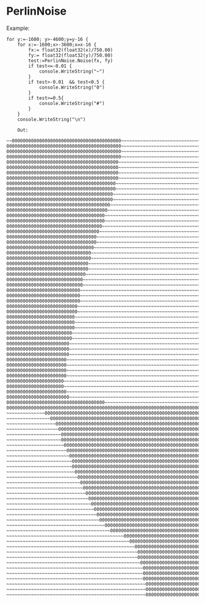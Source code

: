 # PerlinNoise 
Example:

	for y:=-1600; y>-4600;y=y-16 {
		for x:=-1600;x>-3600;x=x-16 {
			fx:= float32(float32(x)/750.00)
			fy:= float32(float32(y)/750.00)
			test:=PerlinNoise.Noise(fx, fy)
			if test<=-0.01 {
				console.WriteString("~")
			}
			if test>-0.01  && test<0.5 {
				console.WriteString("0")
			}
			if test>=0.5{
				console.WriteString("#")
			}
		}
		console.WriteString("\n")
		
		Out:
~~~000000000000000000000000000000000000000~~~~~~~~~~~~~~~~~~~~~~~~~~~~~~~~~~~~~~~~~~~~~~~~~~~~~~~~~~~~~~~~~~~~~~~~~~~~~~~~~~~
~~0000000000000000000000000000000000000000~~~~~~~~~~~~~~~~~~~~~~~~~~~~~~~~~~~~~~~~~~~~~~~~~~~~~~~~~~~~~~~~~~~~~~~~~~~~~~~~~~~
000000000000000000000000000000000000000000~~~~~~~~~~~~~~~~~~~~~~~~~~~~~~~~~~~~~~~~~~~~~~~~~~~~~~~~~~~~~~~~~~~~~~~~~~~~~~~~~~~
000000000000000000000000000000000000000000~~~~~~~~~~~~~~~~~~~~~~~~~~~~~~~~~~~~~~~~~~~~~~~~~~~~~~~~~~~~~~~~~~~~~~~~~~~~~~~~~~~
000000000000000000000000000000000000000000~~~~~~~~~~~~~~~~~~~~~~~~~~~~~~~~~~~~~~~~~~00000000000000000000000000000000000000000
00000000000000000000000000000000000000000~~~~~~~~~~~~~~~~~~~~~~~~~~~~~~~~~~~~~~~~~0000000000000000000000000000000000000000000
00000000000000000000000000000000000000000~~~~~~~~~~~~~~~~~~~~~~~~~~~~~~~~~~~~~~~~00000000000000000000000000000000000000000000
00000000000000000000000000000000000000000~~~~~~~~~~~~~~~~~~~~~~~~~~~~~~~~~~~~~~~000000000000000000000000000000000000000000000
00000000000000000000000000000000000000000~~~~~~~~~~~~~~~~~~~~~~~~~~~~~~~~~~~~~~0000000000000000000000000000000000000000000000
0000000000000000000000000000000000000000~~~~~~~~~~~~~~~~~~~~~~~~~~~~~~~~~~~~~~00000000000000000000000000000000000000000000000
0000000000000000000000000000000000000000~~~~~~~~~~~~~~~~~~~~~~~~~~~~~~~~~~~~~~00000000000000000000000000000000000000000000000
000000000000000000000000000000000000000~~~~~~~~~~~~~~~~~~~~~~~~~~~~~~~~~~~~~~000000000000000000000000000000000000000000000000
000000000000000000000000000000000000000~~~~~~~~~~~~~~~~~~~~~~~~~~~~~~~~~~~~~~000000000000000000000000000000000000000000000000
00000000000000000000000000000000000000~~~~~~~~~~~~~~~~~~~~~~~~~~~~~~~~~~~~~~~000000000000000000000000000000000000000000000000
0000000000000000000000000000000000000~~~~~~~~~~~~~~~~~~~~~~~~~~~~~~~~~~~~~~~~000000000000000000000000000000000000000000000000
000000000000000000000000000000000000~~~~~~~~~~~~~~~~~~~~~~~~~~~~~~~~~~~~~~~~~000000000000000000000000000000000000000000000000
000000000000000000000000000000000000~~~~~~~~~~~~~~~~~~~~~~~~~~~~~~~~~~~~~~~~~000000000000000000000000000000000000000000000000
00000000000000000000000000000000000~~~~~~~~~~~~~~~~~~~~~~~~~~~~~~~~~~~~~~~~~~000000000000000000000000000000000000000000000000
0000000000000000000000000000000000~~~~~~~~~~~~~~~~~~~~~~~~~~~~~~~~~~~~~~~~~~~000000000000000000000000000000000000000000000000
000000000000000000000000000000000~~~~~~~~~~~~~~~~~~~~~~~~~~~~~~~~~~~~~~~~~~~~~00000000000000000000000000000000000000000000000
000000000000000000000000000000000~~~~~~~~~~~~~~~~~~~~~~~~~~~~~~~~~~~~~~~~~~~~~00000000000000000000000000000000000000000000000
00000000000000000000000000000000~~~~~~~~~~~~~~~~~~~~~~~~~~~~~~~~~~~~~~~~~~~~~~~0000000000000000000000000000000000000000000000
0000000000000000000000000000000~~~~~~~~~~~~~~~~~~~~~~~~~~~~~~~~~~~~~~~~~~~~~~~~0000000000000000000000000000000000000000000000
0000000000000000000000000000000~~~~~~~~~~~~~~~~~~~~~~~~~~~~~~~~~~~~~~~~~~~~~~~~~000000000000000000000000000000000000000000000
000000000000000000000000000000~~~~~~~~~~~~~~~~~~~~~~~~~~~~~~~~~~~~~~~~~~~~~~~~~~~00000000000000000000000000000000000000000000
000000000000000000000000000000~~~~~~~~~~~~~~~~~~~~~~~~~~~~~~~~~~~~~~~~~~~~~~~~~~~~0000000000000000000000000000000000000000000
00000000000000000000000000000~~~~~~~~~~~~~~~~~~~~~~~~~~~~~~~~~~~~~~~~~~~~~~~~~~~~~~000000000000000000000000000000000000000000
0000000000000000000000000000~~~~~~~~~~~~~~~~~~~~~~~~~~~~~~~~~~~~~~~~~~~~~~~~~~~~~~~~00000000000000000000000000000000000000000
0000000000000000000000000000~~~~~~~~~~~~~~~~~~~~~~~~~~~~~~~~~~~~~~~~~~~~~~~~~~~~~~~~~~~~~000000000000000000000000000000000000
000000000000000000000000000~~~~~~~~~~~~~~~~~~~~~~~~~~~~~~~~~~~~~~~~~~~~~~~~~~~~~~~~~~~~~~~~~000000000000000000000000000000000
000000000000000000000000000~~~~~~~~~~~~~~~~~~~~~~~~~~~~~~~~~~~~~~~~~~~~~~~~~~~~~~~~~~~~~~~~~~00000000000000000000000000000000
000000000000000000000000000~~~~~~~~~~~~~~~~~~~~~~~~~~~~~~~~~~~~~~~~~~~~~~~~~~~~~~~~~~~~~~~~~~~0000000000000000000000000000000
00000000000000000000000000~~~~~~~~~~~~~~~~~~~~~~~~~~~~~~~~~~~~~~~~~~~~~~~~~~~~~~~~~~~~~~~~~~~~~000000000000000000000000000000
00000000000000000000000000~~~~~~~~~~~~~~~~~~~~~~~~~~~~~~~~~~~~~~~~~~~~~~~~~~~~~~~~~~~~~~~~~~~~~~00000000000000000000000000000
0000000000000000000000000~~~~~~~~~~~~~~~~~~~~~~~~~~~~~~~~~~~~~~~~~~~~~~~~~~~~~~~~~~~~~~~~~~~~~~~00000000000000000000000000000
0000000000000000000000000~~~~~~~~~~~~~~~~~~~~~~~~~~~~~~~~~~~~~~~~~~~~~~~~~~~~~~~~~~~~~~~~~~~~~~~~0000000000000000000000000000
0000000000000000000000000~~~~~~~~~~~~~~~~~~~~~~~~~~~~~~~~~~~~~~~~~~~~~~~~~~~~~~~~~~~~~~~~~~~~~~~~0000000000000000000000000000
000000000000000000000000~~~~~~~~~~~~~~~~~~~~~~~~~~~~~~~~~~~~~~~~~~~~~~~~~~~~~~~~~~~~~~~~~~~~~~~~~~000000000000000000000000000
000000000000000000000000~~~~~~~~~~~~~~~~~~~~~~~~~~~~~~~~~~~~~~~~~~~~~~~~~~~~~~~~~~~~~~~~~~~~~~~~~~000000000000000000000000000
00000000000000000000000~~~~~~~~~~~~~~~~~~~~~~~~~~~~~~~~~~~~~~~~~~~~~~~~~~~~~~~~~~~~~~~~~~~~~~~~~~~000000000000000000000000000
00000000000000000000000~~~~~~~~~~~~~~~~~~~~~~~~~~~~~~~~~~~~~~~~~~~~~~~~~~~~~~~~~~~~~~~~~~~~~~~~~~~000000000000000000000000000
00000000000000000000000~~~~~~~~~~~~~~~~~~~~~~~~~~~~~~~~~~~~~~~~~~~~~~~~~~~~~~~~~~~~~~~~~~~~~~~~~~~000000000000000000000000000
0000000000000000000000~~~~~~~~~~~~~~~~~~~~~~~~~~~~~~~~~~~~~~~~~~~~~~~~~~~~~~~~~~~~~~~~~~~~~~~~~~~~000000000000000000000000000
0000000000000000000000~~~~~~~~~~~~~~~~~~~~~~~~~~~~~~~~~~~~~~~~~~~~~~~~~~~~~~~~~~~~~~~~~~~~~~~~~~~~000000000000000000000000000
0000000000000000000000~~~~~~~~~~~~~~~~~~~~~~~~~~~~~~~~~~~~~~~~~~~~~~~~~~~~~~~~~~~~~~~~~~~~~~~~~~~0000000000000000000000000000
0000000000000000000000~~~~~~~~~~~~~~~~~~~~~~~~~~~~~~~~~~~~~~~~~~~~~~~~~~~~~~~~~~~~~~~~~~~~~~~~~~~0000000000000000000000000000
000000000000000000000~~~~~~~~~~~~~~~~~~~~~~~~~~~~~~~~~~~~~~~~~~~~~~~~~~~~~~~~~~~~~~~~~~~~~~~~~~~00000000000000000000000000000
000000000000000000000~~~~~~~~~~~~~~~~~~~~~~~~~~~~~~~~~~~~~~~~~~~~~~~~~~~~~~~~~~~~~~~~~~~~~~~~~~000000000000000000000000000000
0000000000000000000000~~~~~~~~~~~~~~~~~~~~~~~~~~~~~~~~~~~~~~~~~~~~~~~~~~~~~~~~~~~~~~~~~~~~~~~~0000000000000000000000000000000
00000000000000000000000~~~~~~~~~~~~~~~~~~~~~~~~~~~~~~~~~~~~~~~~~~~~~~~~~~~~~~~~~~~~~~~~~~~~~000000000000000000000000000000000
000000000000000000000000000000000000~~~~~~~~~~~~~~~~~~~~~~~~~~~~~~~~~~~~~~~~~~~~~~~~~~~~~000000000000000000000000000000000000
00000000000000000000000000000000000000000000000000000000000000000000000000000000000000000000000000000000000000000000000000000
~~~~~~~~~~~~~~000000000000000000000000000000000000000000000000000000000000000000000000000000000000000000000000000000000000000
~~~~~~~~~~~~~~~~0000000000000000000000000000000000000000000000000000000000000000000000000000000000000000000000000000000000000
~~~~~~~~~~~~~~~~~~00000000000000000000000000000000000000000000000000000000000000000000000000000000000000000000000000000000000
~~~~~~~~~~~~~~~~~~~0000000000000000000000000000000000000000000000000000000000000000000000000000000000000000000000000000000000
~~~~~~~~~~~~~~~~~~~~000000000000000000000000000000000000000000000000000000000000000000000000000000000000000000000000000000000
~~~~~~~~~~~~~~~~~~~~000000000000000000000000000000000000000000000000000000000000000000000000000000000000000000000000000000000
~~~~~~~~~~~~~~~~~~~~~00000000000000000000000000000000000000000000000000000000000000000000000000000000000000000000000000000000
~~~~~~~~~~~~~~~~~~~~~~0000000000000000000000000000000000000000000000000000000000000000000000000000000000000000000000000000000
~~~~~~~~~~~~~~~~~~~~~~~000000000000000000000000000000000000000000000000000000000000000000000000000000000000000000000000000000
~~~~~~~~~~~~~~~~~~~~~~~~00000000000000000000000000000000000000000000000000000000000000000000000000000000000000000000000000000
~~~~~~~~~~~~~~~~~~~~~~~~00000000000000000000000000000000000000000000000000000000000000000000000000000000000000000000000000000
~~~~~~~~~~~~~~~~~~~~~~~~~0000000000000000000000000000000000000000000000000000000000000000000000000000000000000000000000000000
~~~~~~~~~~~~~~~~~~~~~~~~~~000000000000000000000000000000000000000000000000000000000000000000000000000000000000000000000000000
~~~~~~~~~~~~~~~~~~~~~~~~~~~00000000000000000000000000000000000000000000000000000000000000000000000000000000000000000000000000
~~~~~~~~~~~~~~~~~~~~~~~~~~~~0000000000000000000000000000000000000000000000000000000000000000000000000000000000000000000000000
~~~~~~~~~~~~~~~~~~~~~~~~~~~~~000000000000000000000000000000000000000000000000000000000000000000000000000000000000000000000000
~~~~~~~~~~~~~~~~~~~~~~~~~~~~~~00000000000000000000000000000000000000000000000000000000000000000000000000000000000000000000000
~~~~~~~~~~~~~~~~~~~~~~~~~~~~~~~0000000000000000000000000000000000000000000000000000000000000000000000000000000000000000000000
~~~~~~~~~~~~~~~~~~~~~~~~~~~~~~~~000000000000000000000000000000000000000000000000000000000000000000000000000000000000000000000
~~~~~~~~~~~~~~~~~~~~~~~~~~~~~~~~~00000000000000000000000000000000000000000000000000000000000000000000000000000000000000000000
~~~~~~~~~~~~~~~~~~~~~~~~~~~~~~~~~~0000000000000000000000000000000000000000000000000000000000000000000000000000000000000000000
~~~~~~~~~~~~~~~~~~~~~~~~~~~~~~~~~~~~00000000000000000000000000000000000000000000000000000000000000000000000000000000000000000
~~~~~~~~~~~~~~~~~~~~~~~~~~~~~~~~~~~~~~000000000000000000000000000000000000000000000000000000000000000000000000000000000000000
~~~~~~~~~~~~~~~~~~~~~~~~~~~~~~~~~~~~~~~~~~~0000000000000000000000000000000000000000000000000000000000000000000000000000000000
~~~~~~~~~~~~~~~~~~~~~~~~~~~~~~~~~~~~~~~~~~~~~00000000000000000000000000000000000000000000000000000000000000000000000000000000
~~~~~~~~~~~~~~~~~~~~~~~~~~~~~~~~~~~~~~~~~~~~~~~000000000000000000000000000000000000000000000000000000000000000000000000000000
~~~~~~~~~~~~~~~~~~~~~~~~~~~~~~~~~~~~~~~~~~~~~~~~00000000000000000000000000000000000000000000000000000000000000000000000000000
~~~~~~~~~~~~~~~~~~~~~~~~~~~~~~~~~~~~~~~~~~~~~~~~00000000000000000000000000000000000000000000000000000000000000000000000000000
~~~~~~~~~~~~~~~~~~~~~~~~~~~~~~~~~~~~~~~~~~~~~~~~~0000000000000000000000000000000000000000000000000000000000000000000000000000
~~~~~~~~~~~~~~~~~~~~~~~~~~~~~~~~~~~~~~~~~~~~~~~~~~000000000000000000000000000000000000000000000000000000000000000000000000000
~~~~~~~~~~~~~~~~~~~~~~~~~~~~~~~~~~~~~~~~~~~~~~~~~~000000000000000000000000000000000000000000000000000000000000000000000000000
~~~~~~~~~~~~~~~~~~~~~~~~~~~~~~~~~~~~~~~~~~~~~~~~~~000000000000000000000000000000000000000000000000000000000000000000000000000
~~~~~~~~~~~~~~~~~~~~~~~~~~~~~~~~~~~~~~~~~~~~~~~~~~~00000000000000000000000000000000000000000000000000~~~~~0000000000000000000
~~~~~~~~~~~~~~~~~~~~~~~~~~~~~~~~~~~~~~~~~~~~~~~~~~~0000000000000000000000000000000000000000000000~~~~~~~~~~~~~000000000000000
~~~~~~~~~~~~~~~~~~~~~~~~~~~~~~~~~~~~~~~~~~~~~~~~~~~00000000000000000000000000000000000000000000~~~~~~~~~~~~~~~~~~000000000000

    
